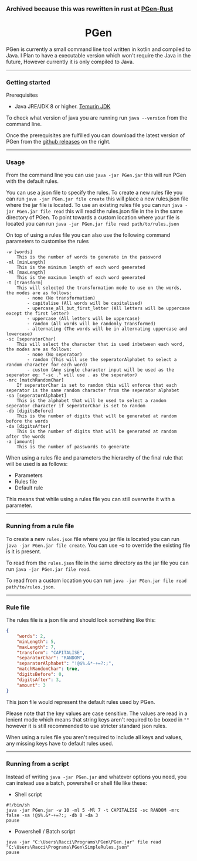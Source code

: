 ### Archived because this was rewritten in rust at [PGen-Rust](https://github.com/DaRacci/PGen-Rust)

<h1 align="center">PGen</h1>

 PGen is currently a small command line tool written in kotlin and compiled to Java.
I Plan to have a executable version which won't require the Java in the future, 
However currently it is only compiled to Java.

---

### Getting started
Prerequisites
- Java JRE/JDK 8 or higher. [Temurin JDK](https://adoptium.net/)

To check what version of java you are running run 
``java --version`` from the command line.

Once the prerequisites are fulfilled you can download the latest version of PGen from the [github releases](https://github.com/DaRacci/PGen/releases/latest) on the right.

---

### Usage
From the command line you can use
``java -jar PGen.jar`` this will run PGen with the default rules.

You can use a json file to specify the rules.
To create a new rules file you can run ``java -jar PGen.jar file create`` this will place a new rules.json file where the jar file is located.
To use an existing rules file you can run ``java -jar PGen.jar file read`` this will read the rules.json file in the in the same directory of PGen.
To point towards a custom location where your file is located you can run ``java -jar PGen.jar file read path/to/rules.json``

On top of using a rules file you can also use the following command parameters to customise the rules
```
-w [words] 
    This is the number of words to generate in the password
-ml [minLength] 
    This is the minimum length of each word generated
-Ml [maxLength] 
    This is the maximum length of each word generated
-t [transform] 
    This will selected the transformation mode to use on the words, the modes are as follows:
        - none (No transformation)
        - capitalise (All words will be capitalised)
        - upercase_all_but_first_letter (All letters will be uppercase except the first letter)
        - uppercase (All letters will be uppercase)
        - random (All words will be randomly transformed)
        - alternating (The words will be in alternating uppercase and lowercase)
-sc [seperatorChar]
    This will select the character that is used inbetween each word, the modes are as follows:
        - none (No seperator)
        - random (This will use the seperatorAlphabet to select a random character for each word)
        - custom (Any single character input will be used as the seperator eg: "-sc ." will use . as the seperator)
-mrc [matchRandomChar]
    If seperatorChar is set to random this will enforce that each seperator is the same random character from the seperator alphabet
-sa [seperatorAlphabet]
    This is the alphabet that will be used to select a random seperator character if seperatorChar is set to random
-db [digitsBefore]
    This is the number of digits that will be generated at random before the words
-da [digitsAfter]
    This is the number of digits that will be generated at random after the words
-a [amount]
    This is the number of passwords to generate
```

When using a rules file and parameters the hierarchy of the final rule that will be used is as follows:
- Parameters
- Rules file
- Default rule

This means that while using a rules file you can still overwrite it with a parameter.

---

### Running from a rule file
To create a new `rules.json` file where you jar file is located you can run `java -jar PGen.jar file create`.
You can use -o to override the existing file is it is present.

To read from the `rules.json` file in the same directory as the jar file you can run `java -jar PGen.jar file read`.

To read from a custom location you can run `java -jar PGen.jar file read path/to/rules.json`.

---

### Rule file
The rules file is a json file and should look something like this: 
```json
{
    "words": 2,
    "minLength": 5,
    "maxLength": 7,
    "transform": "CAPITALISE",
    "separatorChar": "RANDOM",
    "separatorAlphabet": "!@$%.&*-+=?:;",
    "matchRandomChar": true,
    "digitsBefore": 0,
    "digitsAfter": 3,
    "amount": 3
}
```
This json file would represent the default rules used by PGen.

Please note that the key values are case sensitive.
The values are read in a lenient mode which means that string keys aren't required to be boxed in `""`
however it is still recommended to use stricter standard json rules.

When using a rules file you aren't required to include all keys and values, any missing keys have to default rules used.

---

### Running from a script
Instead of writing `java -jar PGen.jar` and whatever options you need, you can instead use a batch, powershell or shell file like these:
- Shell script
```shell
#!/bin/sh
java -jar PGen.jar -w 10 -ml 5 -Ml 7 -t CAPITALISE -sc RANDOM -mrc false -sa !@$%.&*-+=?:; -db 0 -da 3
pause
```
- Powershell / Batch script
```shell
java -jar "C:\Users\Racci\Programs\PGen\PGen.jar" file read "C:\Users\Racci\Programs\PGen\SimpleRules.json"
pause
```
